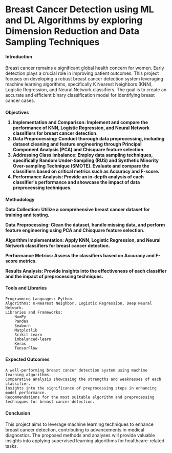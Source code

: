 <h1> Breast Cancer Detection using ML and DL Algorithms by exploring Dimension Reduction and Data Sampling Techniques</h1>

<h4>Introduction</h4>

Breast cancer remains a significant global health concern for women. Early detection plays a crucial role in improving patient outcomes. This project focuses on developing a robust breast cancer detection system leveraging machine learning algorithms, specifically K Nearest Neighbors (KNN), Logistic Regression, and Neural Network classifiers. The goal is to create an accurate and efficient binary classification model for identifying breast cancer cases.


<h4>Objectives</<h4>

1. Implementation and Comparison: Implement and compare the performance of KNN, Logistic Regression, and Neural Network classifiers for breast cancer detection.
3. Data Preprocessing: Conduct thorough data preprocessing, including dataset cleaning and feature engineering through Principal Component Analysis (PCA) and Chisquare feature selection. 
4. Addressing Class Imbalance: Employ data sampling techniques, specifically Random Under-Sampling (RUS) and Synthetic Minority Over-sampling Technique (SMOTE). Evaluate and compare the classifiers based on critical metrics such as Accuracy and F-score.
5. Performance Analysis: Provide an in-depth analysis of each classifier's performance and showcase the impact of data preprocessing techniques.

<h4>Methodology</<h4>

<b>Data Collection:</b> Utilize a comprehensive breast cancer dataset for training and testing.

<b>Data Preprocessing:</b> Clean the dataset, handle missing data, and perform feature engineering using PCA and Chisquare feature selection.

<b>Algorithm Implementation:</b> Apply KNN, Logistic Regression, and Neural Network classifiers for breast cancer detection.

<b>Performance Metrics:</b> Assess the classifiers based on Accuracy and F-score metrics.

<b>Results Analysis:</b> Provide insights into the effectiveness of each classifier and the impact of preprocessing techniques.

<h4>Tools and Libraries </h4>

    Programming Languages: Python.
    Algorithms: K-Nearest Neighbor, Logistic Regression, Deep Neural Network.
    Libraries and Frameworks:
        NumPy
        Pandas
        Seaborn
        Matplotlib
        Scikit Learn
        imbalanced-learn
        Keras
        TensorFlow
        
<h4>Expected Outcomes</h4>

    A well-performing breast cancer detection system using machine learning algorithms.
    Comparative analysis showcasing the strengths and weaknesses of each classifier.
    Insights into the significance of preprocessing steps in enhancing model performance.
    Recommendations for the most suitable algorithm and preprocessing techniques for breast cancer detection.

<h4>Conclusion</h4>

This project aims to leverage machine learning techniques to enhance breast cancer detection, contributing to advancements in medical diagnostics. The proposed methods and analyses will provide valuable insights into applying supervised learning algorithms for healthcare-related tasks.
